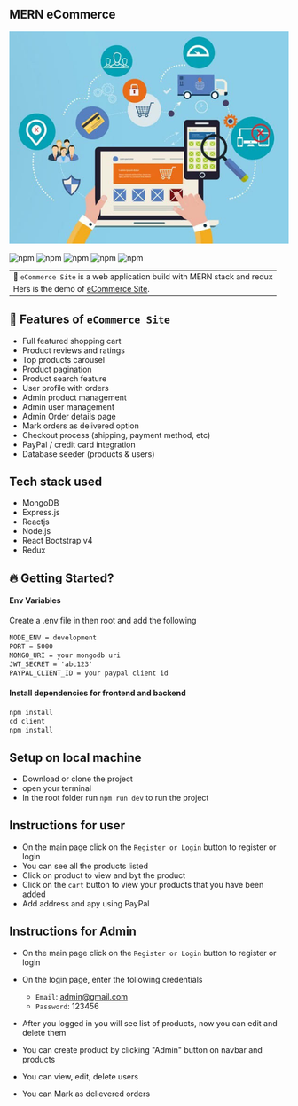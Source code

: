 ## MERN eCommerce 

![eCommerce](https://github.com/zeeshanhshaheen/client-ecommerce/blob/master/images/ee.jpeg)


![npm](https://img.shields.io/badge/npm-5.1.0-orange) 
![npm](https://img.shields.io/badge/reactjs-17.0-blue)
![npm](https://img.shields.io/badge/Node%2Cjs-14.15.1-green)
![npm](https://img.shields.io/badge/express.js-4.17.1-red)
![npm](https://img.shields.io/badge/MongoDB-4.4.3-brightgreen)


<table width='100%'>
    <tr>
        <td align='left' width='100%' colspan='2'>
            🎯  <code>eCommerce Site</code> is a web application build with MERN stack and redux
        </td>
    </tr>
    <tr>
        <td>
            Hers is the demo of <a href='https://mernecommercev2.herokuapp.com/'>eCommerce Site</a>.
        </td>
   
</table>


##  :white_flower: Features of `eCommerce Site` 

- Full featured shopping cart
- Product reviews and ratings
- Top products carousel
- Product pagination
- Product search feature
- User profile with orders
- Admin product management
- Admin user management
- Admin Order details page
- Mark orders as delivered option
- Checkout process (shipping, payment method, etc)
- PayPal / credit card integration
- Database seeder (products & users)


## Tech stack used
   - MongoDB
   - Express.js
   - Reactjs
   - Node.js
   - React Bootstrap v4
   - Redux



## 🔥 Getting Started?

#### Env Variables

Create a .env file in then root and add the following

```
NODE_ENV = development
PORT = 5000
MONGO_URI = your mongodb uri
JWT_SECRET = 'abc123'
PAYPAL_CLIENT_ID = your paypal client id
```

#### Install dependencies for frontend and backend

```
npm install
cd client
npm install
```


## Setup on local machine

- Download or clone the project
-  open your terminal 
- In the root folder run  ``` npm run dev ``` to run the project


## Instructions for user
- On the main page click on the `Register or Login` button to register or login
- You can see all the products listed
- Click on product to view and byt the product
- Click on the `cart` button to view your products that you have been added
- Add address and apy using PayPal


## Instructions for Admin
 - On the main page click on the `Register or Login` button to register or login
 - On the login page, enter the following credentials
    - `Email`: admin@gmail.com
    - `Password`: 123456
            
 - After you logged in you will see list of products, now you can edit and delete them
 - You can create product by clicking "Admin" button on navbar and products
 - You can view, edit, delete users
 - You can Mark as delievered orders



